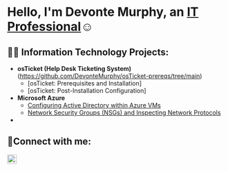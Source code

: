  <h1>Hello, I'm Devonte Murphy, an <a href="https://www.linkedin.com/in/devonte-murphy-832810346/">IT Professional</a>☺</h1>

<h2>👨‍💻 Information Technology Projects:</h2>

- <b>osTicket (Help Desk Ticketing System)</b>(https://github.com/DevonteMurphy/osTicket-prereqs/tree/main) 
  - [osTicket: Prerequisites and Installation]
  - [osTicket: Post-Installation Configuration]
- <b>Microsoft Azure</b>
  - [Configuring Active Directory within Azure VMs](https://github.com/joshmadakorcc/configure-ad)
  - [Network Security Groups (NSGs) and Inspecting Network Protocols](https://github.com/joshmadakorcc/azure-network-protocols)
 - <b>

<h2>🤳Connect with me:</h2>

[<img align="left" alt="DevonteMurphy | LinkedIn" width="22px" src="https://cdn.jsdelivr.net/npm/simple-icons@v3/icons/linkedin.svg" />][linkedin]

[linkedin]: https://www.linkedin.com/in/devonte-murphy-832810346/
